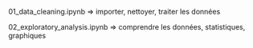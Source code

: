 01_data_cleaning.ipynb => importer, nettoyer, traiter les données

02_exploratory_analysis.ipynb => comprendre les données, statistiques, graphiques
